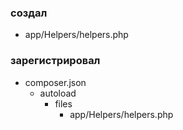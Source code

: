 ### создал
- app/Helpers/helpers.php
### зарегистрировал
- composer.json
  - autoload
    - files
      - app/Helpers/helpers.php
